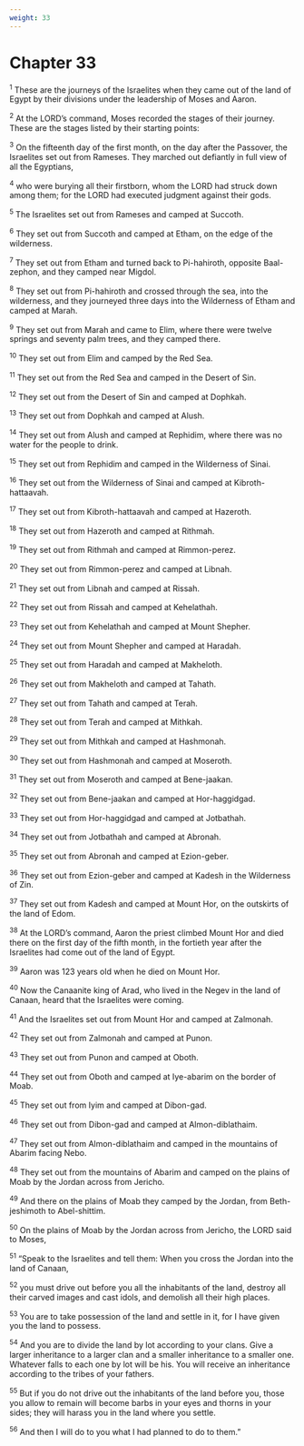 ```yaml
---
weight: 33
---
```


# Chapter 33

<sup>1</sup> These are the journeys of the Israelites when they came out of the land of Egypt by their divisions under the leadership of Moses and Aaron. 

<sup>2</sup> At the LORD’s command, Moses recorded the stages of their journey. These are the stages listed by their starting points: 

<sup>3</sup> On the fifteenth day of the first month, on the day after the Passover, the Israelites set out from Rameses. They marched out defiantly in full view of all the Egyptians, 

<sup>4</sup> who were burying all their firstborn, whom the LORD had struck down among them; for the LORD had executed judgment against their gods. 

<sup>5</sup> The Israelites set out from Rameses and camped at Succoth. 

<sup>6</sup> They set out from Succoth and camped at Etham, on the edge of the wilderness. 

<sup>7</sup> They set out from Etham and turned back to Pi-hahiroth, opposite Baal-zephon, and they camped near Migdol. 

<sup>8</sup> They set out from Pi-hahiroth and crossed through the sea, into the wilderness, and they journeyed three days into the Wilderness of Etham and camped at Marah. 

<sup>9</sup> They set out from Marah and came to Elim, where there were twelve springs and seventy palm trees, and they camped there. 

<sup>10</sup> They set out from Elim and camped by the Red Sea. 

<sup>11</sup> They set out from the Red Sea and camped in the Desert of Sin. 

<sup>12</sup> They set out from the Desert of Sin and camped at Dophkah. 

<sup>13</sup> They set out from Dophkah and camped at Alush. 

<sup>14</sup> They set out from Alush and camped at Rephidim, where there was no water for the people to drink. 

<sup>15</sup> They set out from Rephidim and camped in the Wilderness of Sinai. 

<sup>16</sup> They set out from the Wilderness of Sinai and camped at Kibroth-hattaavah. 

<sup>17</sup> They set out from Kibroth-hattaavah and camped at Hazeroth. 

<sup>18</sup> They set out from Hazeroth and camped at Rithmah. 

<sup>19</sup> They set out from Rithmah and camped at Rimmon-perez. 

<sup>20</sup> They set out from Rimmon-perez and camped at Libnah. 

<sup>21</sup> They set out from Libnah and camped at Rissah. 

<sup>22</sup> They set out from Rissah and camped at Kehelathah. 

<sup>23</sup> They set out from Kehelathah and camped at Mount Shepher. 

<sup>24</sup> They set out from Mount Shepher and camped at Haradah. 

<sup>25</sup> They set out from Haradah and camped at Makheloth. 

<sup>26</sup> They set out from Makheloth and camped at Tahath. 

<sup>27</sup> They set out from Tahath and camped at Terah. 

<sup>28</sup> They set out from Terah and camped at Mithkah. 

<sup>29</sup> They set out from Mithkah and camped at Hashmonah. 

<sup>30</sup> They set out from Hashmonah and camped at Moseroth. 

<sup>31</sup> They set out from Moseroth and camped at Bene-jaakan. 

<sup>32</sup> They set out from Bene-jaakan and camped at Hor-haggidgad. 

<sup>33</sup> They set out from Hor-haggidgad and camped at Jotbathah. 

<sup>34</sup> They set out from Jotbathah and camped at Abronah. 

<sup>35</sup> They set out from Abronah and camped at Ezion-geber. 

<sup>36</sup> They set out from Ezion-geber and camped at Kadesh in the Wilderness of Zin. 

<sup>37</sup> They set out from Kadesh and camped at Mount Hor, on the outskirts of the land of Edom. 

<sup>38</sup> At the LORD’s command, Aaron the priest climbed Mount Hor and died there on the first day of the fifth month, in the fortieth year after the Israelites had come out of the land of Egypt. 

<sup>39</sup> Aaron was 123 years old when he died on Mount Hor. 

<sup>40</sup> Now the Canaanite king of Arad, who lived in the Negev in the land of Canaan, heard that the Israelites were coming. 

<sup>41</sup> And the Israelites set out from Mount Hor and camped at Zalmonah. 

<sup>42</sup> They set out from Zalmonah and camped at Punon. 

<sup>43</sup> They set out from Punon and camped at Oboth. 

<sup>44</sup> They set out from Oboth and camped at Iye-abarim on the border of Moab. 

<sup>45</sup> They set out from Iyim and camped at Dibon-gad. 

<sup>46</sup> They set out from Dibon-gad and camped at Almon-diblathaim. 

<sup>47</sup> They set out from Almon-diblathaim and camped in the mountains of Abarim facing Nebo. 

<sup>48</sup> They set out from the mountains of Abarim and camped on the plains of Moab by the Jordan across from Jericho. 

<sup>49</sup> And there on the plains of Moab they camped by the Jordan, from Beth-jeshimoth to Abel-shittim. 

<sup>50</sup> On the plains of Moab by the Jordan across from Jericho, the LORD said to Moses, 

<sup>51</sup> “Speak to the Israelites and tell them: When you cross the Jordan into the land of Canaan, 

<sup>52</sup> you must drive out before you all the inhabitants of the land, destroy all their carved images and cast idols, and demolish all their high places. 

<sup>53</sup> You are to take possession of the land and settle in it, for I have given you the land to possess. 

<sup>54</sup> And you are to divide the land by lot according to your clans. Give a larger inheritance to a larger clan and a smaller inheritance to a smaller one. Whatever falls to each one by lot will be his. You will receive an inheritance according to the tribes of your fathers. 

<sup>55</sup> But if you do not drive out the inhabitants of the land before you, those you allow to remain will become barbs in your eyes and thorns in your sides; they will harass you in the land where you settle. 

<sup>56</sup> And then I will do to you what I had planned to do to them.” 


